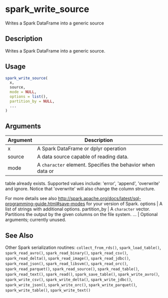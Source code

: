 # spark_write_source


Writes a Spark DataFrame into a generic source




## Description

Writes a Spark DataFrame into a generic source.





## Usage
```r
spark_write_source(
  x,
  source,
  mode = NULL,
  options = list(),
  partition_by = NULL,
  ...
)
```




## Arguments


Argument      |Description
------------- |----------------
x | A Spark DataFrame or dplyr operation
source | A data source capable of reading data.
mode | A ``character`` element. Specifies the behavior when data or
  table already exists. Supported values include: 'error', 'append', 'overwrite' and
  ignore. Notice that 'overwrite' will also change the column structure.

  For more details see also http://spark.apache.org/docs/latest/sql-programming-guide.html#save-modes
  for your version of Spark.
options | A list of strings with additional options.
partition_by | A ``character`` vector. Partitions the output by the given columns on the file system.
... | Optional arguments; currently unused.







## See Also

Other Spark serialization routines: 
`collect_from_rds()`,
`spark_load_table()`,
`spark_read_avro()`,
`spark_read_binary()`,
`spark_read_csv()`,
`spark_read_delta()`,
`spark_read_image()`,
`spark_read_jdbc()`,
`spark_read_json()`,
`spark_read_libsvm()`,
`spark_read_orc()`,
`spark_read_parquet()`,
`spark_read_source()`,
`spark_read_table()`,
`spark_read_text()`,
`spark_read()`,
`spark_save_table()`,
`spark_write_avro()`,
`spark_write_csv()`,
`spark_write_delta()`,
`spark_write_jdbc()`,
`spark_write_json()`,
`spark_write_orc()`,
`spark_write_parquet()`,
`spark_write_table()`,
`spark_write_text()`



